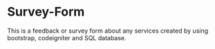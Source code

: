 # Survey-Form
This is a feedback or survey form about any services created by using bootstrap, codeigniter and  SQL database.
